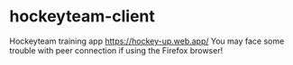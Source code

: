 # hockeyteam-client
Hockeyteam training app
https://hockey-up.web.app/
You may face some trouble with peer connection if using the Firefox browser!
